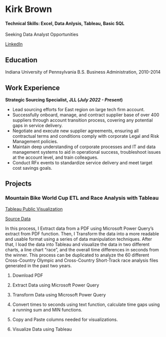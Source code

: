 # Kirk Brown

#### Technical Skills: Excel, Data Anlysis, Tableau, Basic SQL

  Seeking Data Analyst Opportunities

  [LinkedIn](https://www.linkedin.com/in/kirk-brown-51a830a7/)

## Education
Indiana University of Pennsylvania
B.S. Business Administration, 2010-2014

## Work Experience
**Strategic Sourcing Specialist, JLL (_July 2022 - Present_)**
- Lead sourcing efforts for East region on large tech firm account.
- Successfully onboard, manage, and contract supplier base of over 400 suppliers through account transition process, covering any potential gaps in service delivery.
- Negotiate and execute new supplier agreements, ensuring all contractual terms and conditions comply with corporate Legal and Risk Management policies.
- Maintain deep understanding of corporate processes and IT and data management systems to aid in operational success, troubleshoot issues at the account level, and train colleagues.
- Conduct RFx events to standardize service delivery and meet target cost savings goals.


## Projects
### Mountain Bike World Cup ETL and Race Analysis with Tableau
[Tableau Public Visualization](https://public.tableau.com/app/profile/kirk.brown6372/viz/AraxaXCOMRaceAnalysis-KirkBrown/Dashboard1?publish=yes)

[Source Data](https://ucimtbworldseries.com/results/event/araxa/2024)

In this process, I Extract data from a PDF using Microsoft Power Query’s extract from PDF function. Then, I Transform the data into a more readable and usable format using a series of data manipulation techniques. After that, I load the data into Tableau and visualize the data in two different charts, a line chart “race”, and the overall time differences in seconds from the winner. This process can be duplicated to analyze the 60 different Cross-Country Olympic and Cross-Country Short-Track race analysis files generated in the past two years.

1.	Download PDF
 
2.	Extract Data using Microsoft Power Query
 
3.	Transform Data using Microsoft Power Query
 
4.	Convert times to seconds using text function, calculate time gaps using a running sum and MIN functions.

5.	Copy and Paste columns needed for visualizations.
 
6.	Visualize Data using Tableau
